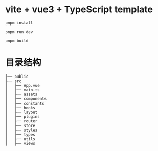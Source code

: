 # vite + vue3 + TypeScript template

```
pnpm install

pnpm run dev

pnpm build
```

# 目录结构
```
├── public
├── src
│   ├── App.vue
│   ├── main.ts
│   ├── assets
│   ├── components
│   ├── constants
│   ├── hooks
│   ├── layout
│   ├── plugins
│   ├── router
│   ├── store
│   ├── styles
│   ├── types
│   ├── utils
│   ├── views
```
